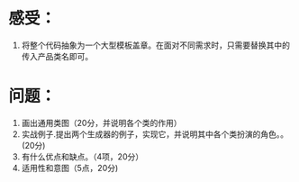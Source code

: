 # 感受：

1. 将整个代码抽象为一个大型模板盖章。在面对不同需求时，只需要替换其中的传入产品类名即可。

# 问题：

1. 画出通用类图（20分，并说明各个类的作用）
2. 实战例子.提出两个生成器的例子，实现它，并说明其中各个类扮演的角色。。(20分)
3. 有什么优点和缺点。（4项，20分）
4. 适用性和意图（5点，20分)